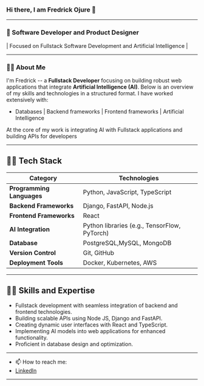

### Hi there, I am Fredrick Ojure 👋

---

### 👯 Software Developer and Product Designer

| Focused on Fullstack Software Development and Artificial Intelligence |

---

### 🔭🔭 About Me

I'm Fredrick --  a **Fullstack Developer** focusing on building robust web applications that integrate **Artificial Intelligence (AI)**. Below is an overview of my skills and technologies in a structured format.
I have worked extensively with:

- Databases | Backend frameworks | Frontend frameworks | Artificial Intelligence

At the core of my work is integrating AI with Fullstack applications  and building APIs for developers

---


## 💬💬 Tech Stack

| **Category**       | **Technologies**                     |
|---------------------|--------------------------------------|
| **Programming Languages** | Python, JavaScript, TypeScript       |
| **Backend Frameworks**    | Django, FastAPI, Node.js             |
| **Frontend Frameworks**   | React                              |
| **AI Integration**        | Python libraries (e.g., TensorFlow, PyTorch) |
| **Database**              | PostgreSQL,MySQL,  MongoDB                |
| **Version Control**       | Git, GitHub                        |
| **Deployment Tools**      | Docker, Kubernetes, AWS            |

---

## 🌱🌱 Skills and Expertise
- Fullstack development with seamless integration of backend and frontend technologies.
- Building scalable APIs using Node JS, Django and FastAPI.
- Creating dynamic user interfaces with React and TypeScript.
- Implementing AI models into web applications for enhanced functionality.
- Proficient in database design and optimization.

---
-  📫 How to reach me:
-  [LinkedIn](https://www.linkedin.com/in/fredrick-ojure-b2027011/)
  

---



<!--
**OjureFred/OjureFred** is a ✨ _special_ ✨ repository because its `README.md` (this file) appears on your GitHub profile.

Here are some ideas to get you started:

- 🔭 I’m currently working on ...
- 🌱 I’m currently learning ...
- 👯 I’m looking to collaborate on ...
- 🤔 I’m looking for help with ...
- 💬 Ask me about ...
- 📫 How to reach me: ...
- 😄 Pronouns: ...
- ⚡ Fun fact: ...
-->
